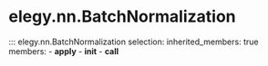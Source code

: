 # elegy.nn.BatchNormalization

::: elegy.nn.BatchNormalization
    selection:
        inherited_members: true
        members:
            - __apply__
            - __init__
            - __call__